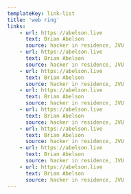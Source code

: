 ```yaml
---
templateKey: link-list
title: 'web ring'
links:
    - url: https://abelson.live
      text: Brian Abelson
      source: hacker in residence, JVU
    - url: https://abelson.live
      text: Brian Abelson
      source: hacker in residence, JVU
    - url: https://abelson.live
      text: Brian Abelson
      source: hacker in residence, JVU
    - url: https://abelson.live
      text: Brian Abelson
      source: hacker in residence, JVU
    - url: https://abelson.live
      text: Brian Abelson
      source: hacker in residence, JVU
    - url: https://abelson.live
      text: Brian Abelson
      source: hacker in residence, JVU
    - url: https://abelson.live
      text: Brian Abelson
      source: hacker in residence, JVU
    - url: https://abelson.live
      text: Brian Abelson
      source: hacker in residence, JVU
---
```

